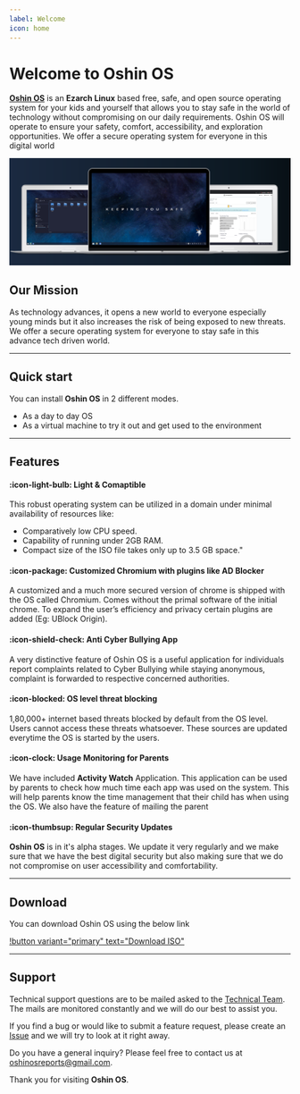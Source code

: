 ```yaml
---
label: Welcome
icon: home
---
```

# Welcome to Oshin OS

**[Oshin OS](https://oshinos.org)** is an **Ezarch Linux** based free, safe, and open source operating system for your kids and yourself that allows you to stay safe in the world of technology without compromising on our daily requirements. Oshin OS will operate to ensure your safety, comfort, accessibility, and exploration opportunities. We offer a secure operating system for everyone in this digital world

![](static/oshin-readme-laptops.png)


## Our Mission

As technology advances, it opens a new world to everyone especially young minds but it also increases the risk of being exposed to new threats. We offer a secure operating system for everyone to stay safe in this advance tech driven world.

---

## Quick start

You can install **Oshin OS** in 2 different modes.

- As a day to day OS
- As a virtual machine to try it out and get used to the environment

---

## Features

#### :icon-light-bulb: Light & Comaptible 

This robust operating system can be utilized in a domain under minimal availability of resources like:
- Comparatively low CPU speed.
- Capability of running under 2GB RAM.
- Compact size of the ISO file takes only up to 3.5 GB space."

#### :icon-package: Customized Chromium with plugins like AD Blocker

A customized and a much more secured version of chrome is shipped with the OS called Chromium. Comes without the primal software of the initial chrome. To expand the user’s efficiency and privacy certain plugins are added (Eg: UBlock Origin).

#### :icon-shield-check: Anti Cyber Bullying App

A very distinctive feature of Oshin OS is a useful application for individuals report complaints related to Cyber Bullying while staying anonymous, complaint is forwarded to respective concerned authorities.

#### :icon-blocked: OS level threat blocking

1,80,000+ internet based threats blocked by default from the OS level. Users cannot access these threats whatsoever. These sources are updated everytime the OS is started by the users.

#### :icon-clock: Usage Monitoring for Parents

We have included **Activity Watch** Application. This application can be used by parents to check how much time each app was used on the system. This will help parents know the time management that their child has when using the OS. We also have the feature of mailing the parent 

#### :icon-thumbsup: Regular Security Updates

**Oshin OS** is in it's alpha stages. We update it very regularly and we make sure that we have the best digital security but also making sure that we do not compromise on user accessibility and comfortability.

---
## Download 

You can download Oshin OS using the below link

[!button variant="primary" text="Download ISO"](https://drive.google.com/file/d/1BCe1Bp9xPqtENO_rANVJYfAT5Kx0AJ0y/view?usp=sharing)


---

## Support

Technical support questions are to be mailed asked to the [Technical Team](mailto:oshinosreports@gmail.com). The mails are monitored constantly and we will do our best to assist you.

If you find a bug or would like to submit a feature request, please create an [Issue](https://github.com/Oshin-OS-Official/oshin-iso/issues) and we will try to look at it right away.

Do you have a general inquiry? Please feel free to contact us at oshinosreports@gmail.com.

Thank you for visiting **Oshin OS**.
